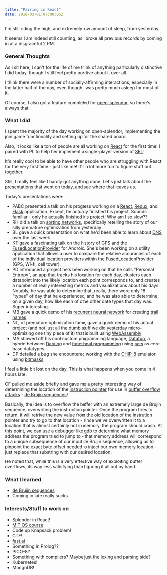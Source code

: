 ```yaml
---
title: "Pairing in React"
date: 2018-03-01T07:08:05Z
---
```

I'm still riding the high, and extremely low amount of sleep, from yesterday.

It seems I am indeed still counting, as I broke all previous records by coming in at a disgraceful 2 PM.

### General Thoughts
As I sit here, I can't for the life of me think of anything particularly distinctive I did today, though I still feel pretty positive about it over all.

I think there were a number of socially-affirming interactions, especially in the latter half of the day, even though I was pretty much asleep for most of it.

Of course, I also got a feature completed for [open-splendor](https://github.com/farkwun/open-splendor), so there's always that.

### What I did
I spent the majority of the day working on open-splendor, implementing the join game functionality and setting up for the shared board.

Also, it looks like a ton of people are all working on [React](https://reactjs.org/) for the first time! I paired with PL to help her implement a single-player version of [SET](https://www.setgame.com/set)!

It's really cool to be able to have other people who are struggling with React for the very first time - just like me! It's a lot more fun to figure stuff out together.

Still, I really feel like I hardly got anything done. Let's just talk about the presentations that went on today, and see where that leaves us.

Today's presentations were:

* PABC presented a talk on his progress working on a [React](https://reactjs.org/), [Redux](https://redux.js.org/), and [Flask](http://flask.pocoo.org/) application. Except, he actually finished his project. Sounds familiar - only he actually finished his project! Why am I so slow??
* RH did a talk on [sorting networks](http://pages.ripco.net/~jgamble/nw.html), specifically retelling the story of our silly premature optimization from yesterday
* BL gave a quick presentation on what he'd been able to learn about [DNS](https://en.wikipedia.org/wiki/Domain_Name_System) over the last week
* KT gave a fascinating talk on the history of [GPS](https://en.wikipedia.org/wiki/Global_Positioning_System) and the [FusedLocationProvider](https://www.google.com/search?q=fused+location+provider&oq=fused+location+provider&aqs=chrome..69i57j0l5.3829j0j4&sourceid=chrome&ie=UTF-8) for Android. She's been working on a utility application that allows a user to compare the relative accuracies of each of the individual location providers within the FusedLocationProvider (GPS, Wi-fi, cell tower).
* PD introduced a project he's been working on that he calls "Personal Entropy", an app that tracks his location for each day, clusters each datapoint into the likely location each point corresponds to, and creates a number of really interesting metrics and visualizations about his days. Notably, he was able to determine that, really, there were only 18 "types" of day that he experienced, and he was also able to determine, on a given day, how like each of othe other date types that day was. Super interesting.
* MB gave a quick demo of his [recurrent neural network](https://en.wikipedia.org/wiki/Recurrent_neural_network) for creating [trail names](http://www.blueridgeoutdoors.com/magazine/november-2017/trail-names-the-best-of-2017/)
* NL, of premature optimization fame, gave a quick demo of his actual project (and not just all the dumb stuff we did yesterday micro-optimizing one tiny piece of it) that is built using [WebAssembly](http://webassembly.org/)
* MA showed off his cool custom programming language, [Datafun](https://github.com/rntz/datafun), a hybrid between [Datalog](https://en.wikipedia.org/wiki/Datalog) and [functional programming](https://en.wikipedia.org/wiki/Functional_programming) using [sets](https://en.wikipedia.org/wiki/Set_(mathematics)) as core base datatypes.
* DP detailed a bug she encountered working with the [CHIP-8](https://en.wikipedia.org/wiki/CHIP-8) emulator using [bitmasks](https://en.wikipedia.org/wiki/Mask_(computing))

I feel a little bit lost on the day. This is what happens when you come in 4 hours late.

CF pulled me aside briefly and gave me a pretty interesting way of determining the location of the [instruction pointer](https://en.wikipedia.org/wiki/Program_counter) for use in [buffer overflow attacks](https://en.wikipedia.org/wiki/Buffer_overflow) - [de Brujin sequences](https://en.wikipedia.org/wiki/De_Bruijn_sequence)!

Basically, the idea is to overflow the buffer with an extremely large de Brujin sequence, overwriting the instruction pointer. Once the program tries to return, it will retrive the new value from the old location of the instrution pointer and try to go to that location - since we've overwritten it to a location that is almost certainly not in memory, the program should crash. At this point, we can use a debugger like [gdb](https://www.gnu.org/software/gdb/) to determine what memory address the program tried to jump to - that memory address will correspond to a unique subsequence of our input de Brujin sequence, allowing us to pinpoint the exact byte offset needed to inject our own memory location - just replace that substring with our desired location.

He noted that, while this is a very effective way of exploiting buffer overflows, its way less satisfying than figuring it all out by hand.

### What I learned
* [de Brujin sequences](https://www.gnu.org/software/gdb/)
* Coming in late really sucks

### Interests/Stuff to work on

* Splendor in React!
* [MIT OS course](https://ocw.mit.edu/courses/electrical-engineering-and-computer-science/6-828-operating-system-engineering-fall-2012/)
* Code up Knapsack problem!
* CTF!
* [fast.ai](http://www.fast.ai/)
* Something in Prolog??
* PICO-8?
* Something with compilers? Maybe just the lexing and parsing side?
* Kubernetes!
* MongoDB!

